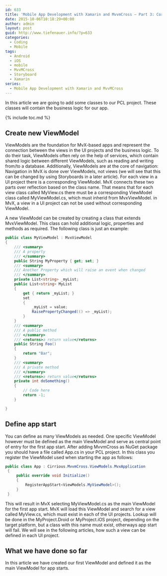 ```yaml
---
id: 633
title: 'Mobile App Development with Xamarin and MvvmCross – Part 3: Core project'
date: 2015-10-06T10:18:29+00:00
author: admin
layout: post
guid: http://www.tiefenauer.info/?p=633
categories:
  - Coding
  - Mobile
tags:
  - Android
  - iOS
  - mobile
  - MvvMCross
  - Storyboard
  - Xamarin
series:
  - Mobile App Development with Xamarin and MvvMCross
---
```


In this article we are going to add some classes to our PCL project. These classes will contain the business logic for our app.

{% include toc.md %}

## Create new ViewModel

ViewModels are the foundation for MvX-based apps and represent the connection between the views in the UI projects and the business logic. To do their task, ViewModels often rely on the help of services, which contain shared logic between different ViewModels, such as reading and writing from/to a database. Additionally, ViewModels are at the core of navigation: Navigation in MvX is done over ViewModels, not views (we will see that this can be changed by using Storyboards in a later article). For each view in a UI project there is a corresponding ViewModel. MvX connects these two parts over reflection based on the class name. That means that for each view class called MyView.cs there must be a corresponding ViewModel class called MyViewModel.cs, which must inherid from MvxViewModel. in MvX, a view in a UI project can not be used without corresponding ViewModel.

A new ViewModel can be created by creating a class that extends MvxViewModel. This class can hold additional logic, properties and methods as required. The following class is just an example:

```csharp
public class MyViewModel : MvxViewModel
{
    /// <summary>
    /// A property
    /// </summary>
    public String MyProperty { get; set; }
    /// <summary>
    /// Another Property which will raise an event when changed
    /// </summary>
    private List<string> _myList;
    public List<string> MyList
    {
        get { return _myList; }
        set
        {
            _myList = value;
            RaisePropertyChanged(() => _myList);
        }
    }
    /// <summary>
    /// A public method
    /// </summary>
    /// <returns>a return value</returns>
    public String Foo()
    {
        return "Bar";
    }
    /// <summary>
    /// A private method
    /// </summary>
    /// <returns>a return value</returns>
    private int doSomething()
    {
        // Code here
        return -1;
    }

}
```

## Define app start

You can define as many ViewModels as needed. One specific ViewModel however must be defined as the main ViewModel and serve as central point of entry for the first app start. After adding MvvmCross as NuGet package you should have a file called App.cs in your PCL project. In this class you register the ViewModel used when starting the app as follows:

```csharp
public class App : Cirrious.MvvmCross.ViewModels.MvxApplication
 {
     public override void Initialize()
     {
         RegisterAppStart<ViewModels.MyViewModel>();
     }
 }
 ```

This will result in MvX selecting MyViewModel.cs as the main ViewModel for the first app start. MvX will load this ViewModel and search for a view called MyView.cs, which must exist in each of the UI projects. Lookup will be done in the MyProject.Droid or MyProject.iOS project, depending on the target platform, but a class with this name must exist, otherways app start will fail. We will see in the following articles, how such a view can be defined in each UI project.

## What we have done so far

In this article we have created our first ViewModel and defined it as the main ViewModel for app starts.